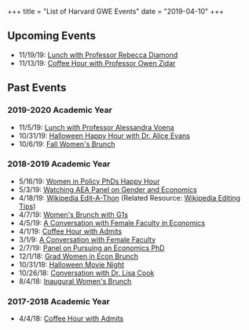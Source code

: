 +++
title = "List of Harvard GWE Events"
date = "2019-04-10"
+++

## Upcoming Events

- 11/19/19: [Lunch with Professor Rebecca Diamond](/posts/diamond_lunch/)
- 11/13/19: [Coffee Hour with Professor Owen Zidar](/posts/zidar_coffee_hour/)

## Past Events

### 2019-2020 Academic Year

- 11/5/19: [Lunch with Professor Alessandra Voena](/posts/voena_lunch/)
- 10/31/19: [Halloween Happy Hour with Dr. Alice Evans](/posts/alice_evans_happy_hour/)
- 10/6/19: [Fall Women's Brunch](/posts/brunch_fall_19/)

### 2018-2019 Academic Year

- 5/16/19: [Women in Policy PhDs Happy Hour](/posts/policy_phd_happy_hour/)
- 5/3/19: [Watching AEA Panel on Gender and Economics](/posts/aea_panel_event/)
- 4/18/19: [Wikipedia Edit-A-Thon](/posts/wikipedia_edit_a_thon/) (Related Resource: [Wikipedia Editing Tips](/posts/wikipedia_tips/))
- 4/7/19: [Women's Brunch with G1s](/posts/brunch_spring_19/)
- 4/5/19: [A Conversation with Female Faculty in Economics](/posts/female_faculty_conversation2/)
- 4/1/19: [Coffee Hour with Admits](/posts/admit_coffee_19/)
- 3/1/9: [A Conversation with Female Faculty](/posts/female_faculty_conversation/) 
- 2/7/19: [Panel on Pursuing an Economics PhD](/posts/pursuing_an_econ_phd/)
- 12/1/18: [Grad Women in Econ Brunch](/posts/brunch_fall_18/)
- 10/31/18: [Halloween Movie Night](/posts/halloween_movie/)
- 10/26/18: [Conversation with Dr. Lisa Cook](/posts/event_with_lisa_cook/)
- 8/4/18: [Inaugural Women's Brunch](/posts/brunch_summer_18/)

### 2017-2018 Academic Year

- 4/4/18: [Coffee Hour with Admits](/posts/admit_coffee_18/)